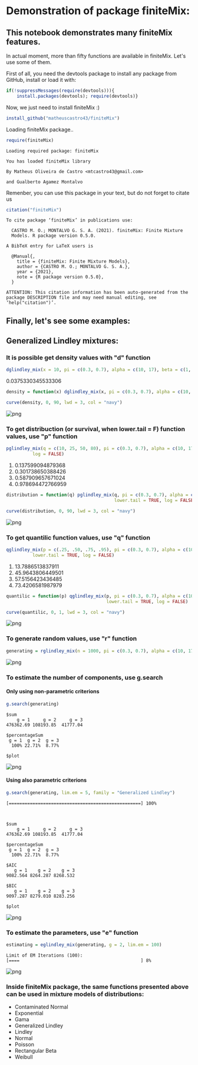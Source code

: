 # Demonstration of package finiteMix:

## This notebook demonstrates many finiteMix features.

In actual moment, more than fifty functions are available in finiteMix. Let's use some of them.

First of all, you need the devtools package to install any package from GitHub, install or load it with:


```R
if(!suppressMessages(require(devtools))){
    install.packages(devtools); require(devtools)}
```

Now, we just need to install finiteMix :)


```R
install_github("matheuscastro43/finiteMix")
```

Loading finiteMix package..


```R
require(finiteMix)
```

    Loading required package: finiteMix
    
    You has loaded finiteMix library
    
    By Matheus Oliveira de Castro <mtcastro43@gmail.com>
    
    and Gualberto Agamez Montalvo
    


Remenber, you can use this package in your text, but do not forget to citate us


```R
citation("finiteMix")
```


    
    To cite package ‘finiteMix’ in publications use:
    
      CASTRO M. O.; MONTALVO G. S. A. (2021). finiteMix: Finite Mixture
      Models. R package version 0.5.0.
    
    A BibTeX entry for LaTeX users is
    
      @Manual{,
        title = {finiteMix: Finite Mixture Models},
        author = {CASTRO M. O.; MONTALVO G. S. A.},
        year = {2021},
        note = {R package version 0.5.0},
      }
    
    ATTENTION: This citation information has been auto-generated from the
    package DESCRIPTION file and may need manual editing, see
    ‘help("citation")’.



## Finally, let's see some examples:

## Generalized Lindley mixtures:

### It is possible get density values with "d" function


```R
dglindley_mix(x = 10, pi = c(0.3, 0.7), alpha = c(10, 17), beta = c(1, 3), gamma = c(2, 4), log = FALSE)
```


0.0375330345533306



```R
density = function(x) dglindley_mix(x, pi = c(0.3, 0.7), alpha = c(10, 17), beta = c(1, 3), gamma = c(2, 4), log = FALSE)

curve(density, 0, 90, lwd = 3, col = "navy")
```


    
![png](output_15_0.png)
    


### To get distribuction (or survival, when lower.tail = F) function values, use "p" function


```R
pglindley_mix(q = c(10, 25, 50, 80), pi = c(0.3, 0.7), alpha = c(10, 17), beta = c(1, 3), gamma = c(2, 4), lower.tail = TRUE,
          log = FALSE)
```


<ol class=list-inline><li>0.137599094879368</li><li>0.301738650388426</li><li>0.587909657671024</li><li>0.978694472766959</li></ol>




```R
distribution = function(q) pglindley_mix(q, pi = c(0.3, 0.7), alpha = c(10, 17), beta = c(1, 3), gamma = c(2, 4), 
                                         lower.tail = TRUE, log = FALSE)

curve(distribution, 0, 90, lwd = 3, col = "navy")
```


    
![png](output_18_0.png)
    


### To get quantilic function values, use "q" function


```R
qglindley_mix(p = c(.25, .50, .75, .95), pi = c(0.3, 0.7), alpha = c(10, 17), beta = c(1, 3), gamma = c(2, 4), 
          lower.tail = TRUE, log = FALSE)
```


<ol class=list-inline><li>13.7886513837911</li><li>45.9643806449501</li><li>57.5156423436485</li><li>73.4206581987979</li></ol>




```R
quantilic = function(p) qglindley_mix(p, pi = c(0.3, 0.7), alpha = c(10, 17), beta = c(1, 3), gamma = c(2, 4),
                                      lower.tail = TRUE, log = FALSE)

curve(quantilic, 0, 1, lwd = 3, col = "navy")
```


    
![png](output_21_0.png)
    


### To generate random values, use "r" function


```R
generating = rglindley_mix(n = 1000, pi = c(0.3, 0.7), alpha = c(10, 17), beta = c(1, 3), gamma = c(2, 4))
```


    
![png](output_23_0.png)
    


### To estimate the number of components, use g.search

#### Only using non-parametric criterions


```R
g.search(generating)
```


    $sum
        g = 1     g = 2     g = 3 
    476362.69 108193.85  41777.04 
    
    $percentageSum
     g = 1  g = 2  g = 3 
      100% 22.71%  8.77% 
    
    $plot




    
![png](output_26_1.png)
    


#### Using also parametric criterions


```R
g.search(generating, lim.em = 5, family = "Generalized Lindley")
```

    [==================================================] 100%



    $sum
        g = 1     g = 2     g = 3 
    476362.69 108193.85  41777.04 
    
    $percentageSum
     g = 1  g = 2  g = 3 
      100% 22.71%  8.77% 
    
    $AIC
       g = 1    g = 2    g = 3 
    9082.564 8264.287 8268.532 
    
    $BIC
       g = 1    g = 2    g = 3 
    9097.287 8279.010 8283.256 
    
    $plot




    
![png](output_28_2.png)
    


### To estimate the parameters, use "e" function


```R
estimating = eglindley_mix(generating, g = 2, lim.em = 100)
```

    Limit of EM Iterations (100): 
    [====                                              ] 8%



    
![png](output_30_1.png)
    


### Inside finiteMix package, the same functions presented above can be used in mixture models of distributions:
* Contaminated Normal
* Exponential
* Gama
* Generalized Lindley
* Lindley
* Normal
* Poisson
* Rectangular Beta
* Weibull
